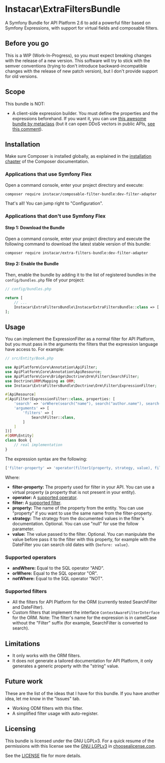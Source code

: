 # Instacar\ExtraFiltersBundle
A Symfony Bundle for API Platform 2.6 to add a powerful filter based on Symfony Expressions, with support for virtual 
fields and composable filters.

## Before you go
This is a WIP (Work-In-Progress), so you must expect breaking changes with the release of a new version. This software
will try to stick with the semver conventions (trying to don't introduce backward-incompatible changes with the
release of new patch version), but I don't provide support for old versions.

## Scope
This bundle is NOT:
- A client-side expression builder. You must define the properties and the expressions beforehand. If you want it, you can
  use [this awesome bundle by metaclass](https://github.com/metaclass-nl/filter-bundle/tree/query-expression-generator)
  (but it can open DDoS vectors in public APIs, [see this comment](https://github.com/api-platform/core/pull/2055#issuecomment-405308524)).

## Installation
Make sure Composer is installed globally, as explained in the
[installation chapter](https://getcomposer.org/doc/00-intro.md)
of the Composer documentation.

### Applications that use Symfony Flex
Open a command console, enter your project directory and execute:

```shell
composer require instacar/composable-filter-bundle:dev-filter-adapter
```

That's all! You can jump right to "Configuration".

### Applications that don't use Symfony Flex
#### Step 1: Download the Bundle
Open a command console, enter your project directory and execute the
following command to download the latest stable version of this bundle:

```shell
composer require instacar/extra-filters-bundle:dev-filter-adapter
```

#### Step 2: Enable the Bundle
Then, enable the bundle by adding it to the list of registered bundles
in the `config/bundles.php` file of your project:

```php
// config/bundles.php

return [
    // ...
    Instacar\ExtraFiltersBundle\InstacarExtraFiltersBundle::class => ['all' => true],
];
```

## Usage
You can implement the ExpressionFilter as a normal filter for API Platform, but you must pass in the arguments the
filters that the expression language have access to. For example:

```php
// src/Entity/Book.php

use ApiPlatform\Core\Annotation\ApiFilter;
use ApiPlatform\Core\Annotation\ApiResource;
use ApiPlatform\Core\Bridge\Doctrine\Orm\Filter\SearchFilter;
use Doctrine\ORM\Mapping as ORM;
use Instacar\ExtraFiltersBundle\Doctrine\Orm\Filter\ExpressionFilter;

#[ApiResource]
#[ApiFilter(ExpressionFilter::class, properties: [
    'search' => 'orWhere(search("name"), search("author.name"), search("year"))',
    'arguments' => [
        'filters' => [
            SearchFilter::class,
        ]
    ]
])]
#[ORM\Entity]
class Book {
    // real implementation
}
```

The expression syntax are the following:
```php
['filter-property' => 'operator(filter1(property, strategy, value), filter2(property, strategy, value), ..., filterN(property, strategy, value))'];
```

Where:
- **filter-property:** The property used for filter in your API. You can use a virtual property (a property that is not
  present in your entity).
- **operator:** A [supported operator](#supported-operators).
- **filter:** A [supported filter](#supported-filters).
- **property:** The name of the property from the entity. You can use "property" if you want to use the same name from
  the filter-property.
- **strategy:** The strategy from the documented values in the filter's documentation. Optional. You can use "null" for
  use the follow parameter.
- **value:** The value passed to the filter. Optional. You can manipulate the value before pass it to the filter with 
  this property, for example with the DateFilter you can search old dates with `{before: value}`.

### Supported operators
- **andWhere:** Equal to the SQL operator "AND".
- **orWhere:** Equal to the SQL operator "OR".
- **notWhere:** Equal to the SQL operator "NOT".

### Supported filters
- All the filters for API Platform for the ORM (currently tested SearchFilter and DateFilter).
- Custom filters that implement the interface `ContextAwareFilterInterface` for the ORM.
Note: The filter's name for the expression is in camelCase without the "Filter" suffix (for example, SearchFilter is
converted to search).

## Limitations
- It only works with the ORM filters.
- It does not generate a tailored documentation for API Platform, it only generates a generic property with the "string" value.

## Future work
These are the list of the ideas that I have for this bundle. If you have another idea, let me know in the "Issues" tab.
- Working ODM filters with this filter.
- A simplified filter usage with auto-register.

## Licensing
This bundle is licensed under the GNU LGPLv3. For a quick resume of the permissions with this license see the
[GNU LGPLv3](https://choosealicense.com/licenses/lgpl-3.0/) in [choosealicense.com](https://choosealicense.com).

See the [LICENSE](LICENSE.md) file for more details.
